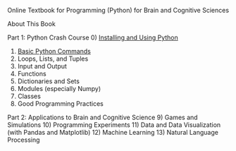 Online Textbook for Programming (Python) for Brain and Cognitive Sciences

About This Book

Part 1: Python Crash Course
0) [Installing and Using Python](CH0\0.0.%20Installing%20Python.md)
1) [Basic Python Commands](1.%20Basic%20Python%20Commands)
2) Loops, Lists, and Tuples
3) Input and Output
4) Functions
5) Dictionaries and Sets
6) Modules (especially Numpy)
7) Classes
8) Good Programming Practices

Part 2: Applications to Brain and Cognitive Science
9) Games and Simulations
10) Programming Experiments
11) Data and Data Visualization (with Pandas and Matplotlib)
12) Machine Learning
13) Natural Language Processing